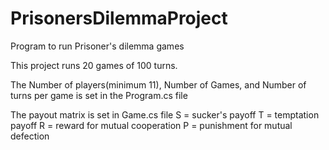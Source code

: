 # PrisonersDilemmaProject
Program to run Prisoner's dilemma games

This project runs 20 games of 100 turns.

The Number of players(minimum 11), Number of Games, and Number of turns per game is set in the Program.cs file

The payout matrix is set in Game.cs file
     S = sucker's payoff
     T = temptation payoff
     R = reward for mutual cooperation
     P = punishment for mutual defection
     

